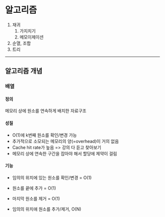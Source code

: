 # 알고리즘

1. 재귀
   1. 가지치기
   2. 메모이제이션
2. 순열, 조합
3. 트리



_____

## 알고리즘 개념

### 배열

#### 정의

메모리 상에 원소를 연속하게 배치한 자료구조

#### 성질

- O(1)에 k번째 원소를 확인/변경 가능
- 추가적으로 소모되는 메모리의 양(=overhead)이 거의 없음
- Cache hit rate가 높음 => 강의 다 듣고 찾아보기
- 메모리 상에 연속한 구간을 잡아야 해서 할당에 제약이 걸림

#### 기능

- 임의의 위치에 있는 원소를 확인/변경 = O(1)

- 원소를 끝에 추가 = O(1)
- 마지막 원소를 제거 = O(1)

- 임의의 위치애 원소를 추가/제거, O(N)